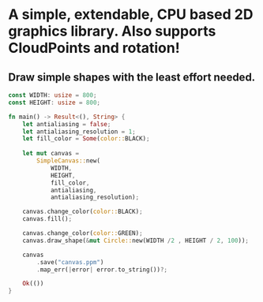 # A simple, extendable, CPU based 2D graphics library. Also supports CloudPoints and rotation!

## Draw simple shapes with the least effort needed.
```rust
const WIDTH: usize = 800;
const HEIGHT: usize = 800;

fn main() -> Result<(), String> {
    let antialiasing = false;
    let antialiasing_resolution = 1;
    let fill_color = Some(color::BLACK);
    
    let mut canvas =
        SimpleCanvas::new(
            WIDTH, 
            HEIGHT, 
            fill_color, 
            antialiasing, 
            antialiasing_resolution);

    canvas.change_color(color::BLACK);
    canvas.fill();

    canvas.change_color(color::GREEN);
    canvas.draw_shape(&mut Circle::new(WIDTH /2 , HEIGHT / 2, 100));

    canvas
        .save("canvas.ppm")
        .map_err(|error| error.to_string())?;

    Ok(())
}
```